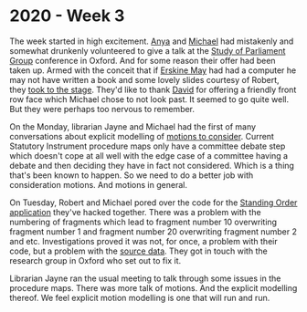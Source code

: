 # 2020 - Week 3

The week started in high excitement. [Anya](https://twitter.com/bitten_) and [Michael](https://twitter.com/fantasticlife) had mistakenly and somewhat drunkenly volunteered to give a talk at the [Study of Parliament Group](http://www.studyofparliament.org.uk/) conference in Oxford. And for some reason their offer had been taken up. Armed with the conceit that if [Erskine May](https://en.wikipedia.org/wiki/Erskine_May) had had a computer he may not have written a book and some lovely slides courtesy of Robert, they [took to the stage](https://www.youtube.com/watch?v=rgEw_YtfxYM). They'd like to thank [David](https://twitter.com/clerkly) for offering a friendly front row face which Michael chose to not look past. It seemed to go quite well. But they were perhaps too nervous to remember.

On the Monday, librarian Jayne and Michael had the first of many conversations about explicit modelling of [motions to consider](https://trello.com/c/umhb7F8N/50-explicit-modelling-of-motions-to-consider). Current Statutory Instrument procedure maps only have a committee debate step which doesn't cope at all well with the edge case of a committee having a debate and then deciding they have in fact not considered. Which is a thing that's been known to happen. So we need to do a better job with consideration motions. And motions in general.

On Tuesday, Robert and Michael pored over the code for the [Standing Order application](http://standing-orders.herokuapp.com/) they've hacked together. There was a problem with the numbering of fragments which lead to fragment number 10 overwriting fragment number 1 and fragment number 20 overwriting fragment number 2 and etc. Investigations proved it was not, for once, a problem with their code, but a problem with the [source data](https://parlrulesdata.org/). They got in touch with the research group in Oxford who set out to fix it.

Librarian Jayne ran the usual meeting to talk through some issues in the procedure maps. There was more talk of motions. And the explicit modelling thereof. We feel explicit motion modelling is one that will run and run.